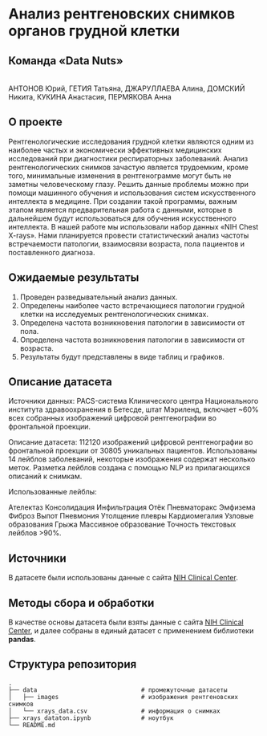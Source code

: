 # Анализ рентгеновских снимков органов грудной клетки

## Команда «Data Nuts»

\
АНТОНОВ Юрий, ГЕТИЯ Татьяна, ДЖАРУЛЛАЕВА Алина, ДОМСКИЙ Никита, КУКИНА Анастасия, ПЕРМЯКОВА Анна

## О проекте

Рентгенологические исследования грудной клетки являются одним из наиболее частых и экономически эффективных медицинских исследований при диагностики респираторных заболеваний. Анализ рентгенологических снимков зачастую является трудоемким, кроме того, минимальные изменения в рентгенограмме могут быть не заметны человеческому глазу. Решить данные проблемы можно при помощи машинного обучения и использования систем искусственного интеллекта в медицине. При создании такой программы, важным этапом является предварительная работа с данными, которые в дальнейшем будут использоваться для обучения искусственного интеллекта.
В нашей работе мы использовали набор данных «NIH Chest X-rays».
Нами планируется провести статистический анализ частоты встречаемости патологии, взаимосвязи возраста, пола пациентов и поставленного диагноза.

## Ожидаемые результаты

1. Проведен разведывательный анализ данных.
2. Определены наиболее часто встречающиеся патологии грудной клетки на исследуемых рентгенологических снимках.
3. Определена частота возникновения патологии в зависимости от пола.
4. Определена частота возникновения патологии в зависимости от возраста.
5. Результаты будут представлены в виде таблиц и графиков.

## Описание датасета

Источники данных: PACS-система Клинического центра Национального института здравоохранения в Бетесде, штат Мэриленд, включает ~60% всех собранных изображений цифровой рентгенографии во фронтальной проекции.

Описание датасета: 112120 изображений цифровой рентгенографии во фронтальной проекции от 30805 уникальных пациентов. Использованы 14 лейблов заболеваний, некоторые изображения содержат несколько меток. Разметка лейблов создана с помощью NLP из прилагающихся описаний к снимкам.

Использованные лейблы:

Ателектаз
Консолидация
Инфильтрация
Отёк
Пневматоракс
Эмфизема
Фиброз
Выпот
Пневмония
Утолщение плевры
Кардиомегалия
Узловые образования
Грыжа
Массивное образование Точность текстовых лейблов >90%.

## Источники

В датасете были использованы данные с сайта [NIH Clinical Center](https://nihcc.app.box.com/v/ChestXray-NIHCC).

## Методы сбора и обработки

В качестве основы датасета были взяты данные с сайта [NIH Clinical Center](https://nihcc.app.box.com/v/ChestXray-NIHCC), и далее собраны в единый датасет с применением библиотеки **pandas**. <br/> 

## Структура репозитория

    .                   
    ├── data                             # промежуточные датасеты
    │   ├── images                       # изображения рентгеновских снимков       
    │   └── xrays_data.csv               # информация о снимках              
    ├── xrays_dataton.ipynb              # ноутбук
    └── README.md
